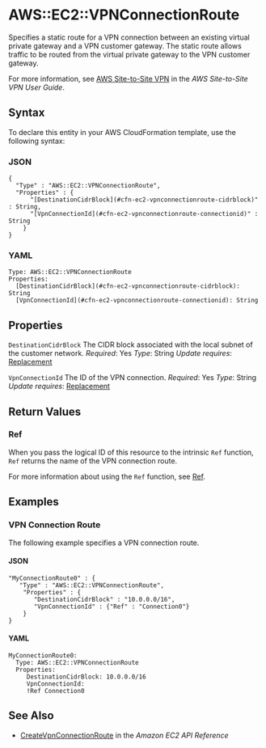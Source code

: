 # AWS::EC2::VPNConnectionRoute<a name="aws-resource-ec2-vpn-connection-route"></a>

Specifies a static route for a VPN connection between an existing virtual private gateway and a VPN customer gateway\. The static route allows traffic to be routed from the virtual private gateway to the VPN customer gateway\.

For more information, see [AWS Site\-to\-Site VPN](https://docs.aws.amazon.com/vpn/latest/s2svpn/VPC_VPN.html) in the *AWS Site\-to\-Site VPN User Guide*\.

## Syntax<a name="aws-resource-ec2-vpn-connection-route-syntax"></a>

To declare this entity in your AWS CloudFormation template, use the following syntax:

### JSON<a name="aws-resource-ec2-vpn-connection-route-syntax.json"></a>

```
{
  "Type" : "AWS::EC2::VPNConnectionRoute",
  "Properties" : {
      "[DestinationCidrBlock](#cfn-ec2-vpnconnectionroute-cidrblock)" : String,
      "[VpnConnectionId](#cfn-ec2-vpnconnectionroute-connectionid)" : String
    }
}
```

### YAML<a name="aws-resource-ec2-vpn-connection-route-syntax.yaml"></a>

```
Type: AWS::EC2::VPNConnectionRoute
Properties:
  [DestinationCidrBlock](#cfn-ec2-vpnconnectionroute-cidrblock): String
  [VpnConnectionId](#cfn-ec2-vpnconnectionroute-connectionid): String
```

## Properties<a name="aws-resource-ec2-vpn-connection-route-properties"></a>

`DestinationCidrBlock`  <a name="cfn-ec2-vpnconnectionroute-cidrblock"></a>
The CIDR block associated with the local subnet of the customer network\.
*Required*: Yes
*Type*: String
*Update requires*: [Replacement](https://docs.aws.amazon.com/AWSCloudFormation/latest/UserGuide/using-cfn-updating-stacks-update-behaviors.html#update-replacement)

`VpnConnectionId`  <a name="cfn-ec2-vpnconnectionroute-connectionid"></a>
The ID of the VPN connection\.
*Required*: Yes
*Type*: String
*Update requires*: [Replacement](https://docs.aws.amazon.com/AWSCloudFormation/latest/UserGuide/using-cfn-updating-stacks-update-behaviors.html#update-replacement)

## Return Values<a name="aws-resource-ec2-vpn-connection-route-return-values"></a>

### Ref<a name="aws-resource-ec2-vpn-connection-route-return-values-ref"></a>

When you pass the logical ID of this resource to the intrinsic `Ref` function, `Ref` returns the name of the VPN connection route\.

For more information about using the `Ref` function, see [Ref](https://docs.aws.amazon.com/AWSCloudFormation/latest/UserGuide/intrinsic-function-reference-ref.html)\.

## Examples<a name="aws-resource-ec2-vpn-connection-route--examples"></a>

### VPN Connection Route<a name="aws-resource-ec2-vpn-connection-route--examples--VPN_Connection_Route"></a>

The following example specifies a VPN connection route\.

#### JSON<a name="aws-resource-ec2-vpn-connection-route--examples--VPN_Connection_Route--json"></a>

```
"MyConnectionRoute0" : {
   "Type" : "AWS::EC2::VPNConnectionRoute",
    "Properties" : {
       "DestinationCidrBlock" : "10.0.0.0/16",
       "VpnConnectionId" : {"Ref" : "Connection0"}
    }
}
```

#### YAML<a name="aws-resource-ec2-vpn-connection-route--examples--VPN_Connection_Route--yaml"></a>

```
MyConnectionRoute0:
  Type: AWS::EC2::VPNConnectionRoute
  Properties:
     DestinationCidrBlock: 10.0.0.0/16
     VpnConnectionId:
     !Ref Connection0
```

## See Also<a name="aws-resource-ec2-vpn-connection-route--seealso"></a>
+  [CreateVpnConnectionRoute](https://docs.aws.amazon.com/AWSEC2/latest/APIReference/API_CreateVpnConnectionRoute.html) in the *Amazon EC2 API Reference*
